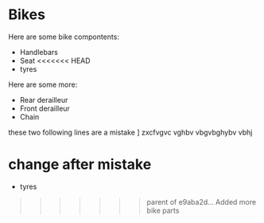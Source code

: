 # Bikes #

Here are some bike compontents:
* Handlebars
* Seat
<<<<<<< HEAD
* tyres

Here are some more:
* Rear derailleur
* Front derailleur
* Chain

these two following lines are a mistake
]
zxcfvgvc vghbv vbgvbghybv vbhj

change after mistake
=======
* tyres
>>>>>>> parent of e9aba2d... Added more bike parts
